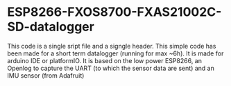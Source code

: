 # ESP8266-FXOS8700-FXAS21002C-SD-datalogger



This code is a single sript file and a signgle header. This simple code has been made for a short term datalogger (running for max ~6h). It is made for arduino IDE or platformIO. It is based on the low power ESP8266, an Openlog to capture the UART (to which the sensor data are sent) and an IMU sensor (from Adafruit)



